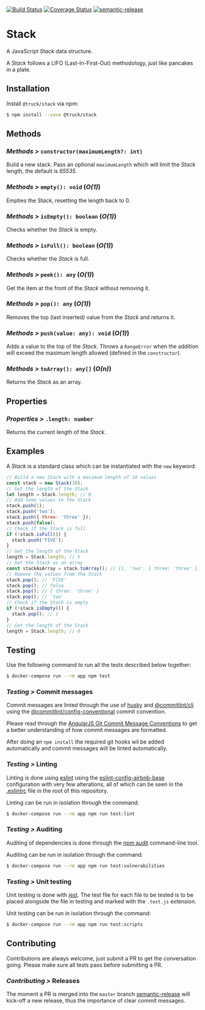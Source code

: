 [![Build Status](https://travis-ci.org/truck-js/stack.svg?branch=master)](https://travis-ci.org/truck-js/stack)
[![Coverage Status](https://coveralls.io/repos/github/truck-js/stack/badge.svg?branch=master)](https://coveralls.io/github/truck-js/stack?branch=master)
[![semantic-release](https://img.shields.io/badge/%20%20%F0%9F%93%A6%F0%9F%9A%80-semantic--release-e10079.svg)](https://github.com/semantic-release/semantic-release)

# Stack

A JavaScript _Stack_ data structure.

A _Stack_ follows a LIFO (Last-In-First-Out) methodology, just like pancakes in a plate.

## Installation

Install `@truck/stack` via npm:

```sh
$ npm install --save @truck/stack
```

## Methods

### _Methods >_ `constructor(maximumLength?: int)`

Build a new stack. Pass an optional `maximumLength` which will limit the _Stack_ length, the default
is _65535_.

### _Methods >_ `empty(): void` (_O(1)_)

Empties the _Stack_, resetting the length back to 0.

### _Methods >_ `isEmpty(): boolean` (_O(1)_)

Checks whether the _Stack_ is empty.

### _Methods >_ `isFull(): boolean` (_O(1)_)

Checks whether the _Stack_ is full.

### _Methods >_ `peek(): any` (_O(1)_)

Get the item at the front of the _Stack_ without removing it.

### _Methods >_ `pop(): any` (_O(1)_)

Removes the top (last inserted) value from the _Stack_ and returns it.

### _Methods >_ `push(value: any): void` (_O(1)_)

Adds a value to the top of the _Stack_. Throws a `RangeError` when the addition will exceed the
maximum length allowed (defined in the `constructor`).

### _Methods >_ `toArray(): any[]` (_O(n)_)

Returns the _Stack_ as an array.

## Properties

### _Properties >_ `.length: number`

Returns the current length of the _Stack_.

## Examples

A _Stack_ is a standard class which can be instantiated with the `new` keyword:

```js
// Build a new Stack with a maximum length of 10 values
const stack = new Stack(10);
// Get the length of the Stack
let length = Stack.length; // 0
// Add some values to the Stack
stack.push(1);
stack.push('two');
stack.push({ three: 'three' });
stack.push(false);
// Check if the Stack is full
if (!stack.isFull()) {
  stack.push('FIVE');
}
// Get the length of the Stack
length = Stack.length; // 5
// Get the Stack as an array
const stackAsArray = stack.toArray(); // [1, 'two', { three: 'three' }, false, 'FIVE']
// Remove the values from the Stack
stack.pop(); // 'FIVE'
stack.pop(); // false
stack.pop(); // { three: 'three' }
stack.pop(); // 'two'
// Check if the Stack is empty
if (!stack.isEmpty()) {
  stack.pop(); // 1
}
// Get the length of the Stack
length = Stack.length; // 0
```

## Testing

Use the following command to run all the tests described below together:

```sh
$ docker-compose run --rm app npm test
```

### _Testing >_ Commit messages

Commit messages are linted through the use of [husky](https://www.npmjs.com/package/husky) and
[@commitlint/cli](https://www.npmjs.com/package/@commitlint/cli) using the
[@commitlint/config-conventional](https://www.npmjs.com/package/@commitlint/config-conventional)
commit convention.

Please read through the
[AngularJS Git Commit Message Conventions](https://gist.github.com/stephenparish/9941e89d80e2bc58a153)
to get a better understanding of how commit messages are formatted.

After doing an `npm install` the required git hooks wil be added automatically and commit messages
will be linted automatically.

### _Testing >_ Linting

Linting is done using [eslint](https://eslint.org/) using the
[eslint-config-airbnb-base](https://www.npmjs.com/package/eslint-config-airbnb-base) configuration
with very few alterations, all of which can be seen in the [.eslintrc](.eslintrc) file in the root
of this repository.

Linting can be run in isolation through the command:

```sh
$ docker-compose run --rm app npm run test:lint
```

### _Testing >_ Auditing

Auditing of dependencies is done through the [npm audit](https://docs.npmjs.com/cli/audit)
command-line tool.

Auditing can be run in isolation through the command:

```sh
$ docker-compose run --rm app npm run test:vulnerabilities
```

### _Testing >_ Unit testing

Unit testing is done with [jest](https://jestjs.io). The test file for each file to be tested is to
be placed alongside the file in testing and marked with the `.test.js` extension.

Unit testing can be run in isolation through the command:

```sh
$ docker-compose run --rm app npm run test:scripts
```

## Contributing

Contributions are always welcome, just submit a PR to get the conversation going. Please make sure
all tests pass before submitting a PR.

### _Contributing >_ Releases

The moment a PR is merged into the `master` branch
[semantic-release](https://github.com/semantic-release/semantic-release) will kick-off a new
release, thus the importance of clear commit messages.
